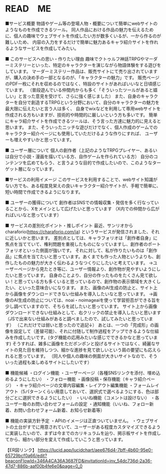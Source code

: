# READ　ME


■サービス概要
物語やゲーム等の登場人物・概要について簡単にwebサイトのようなものを作成できるツール。
同人作品における作品の魅力を伝えるために、個人の趣味でウェブサイトを作成したい方が数多くいるが、一から作るのが難しいため、
内容の入力をするだけで簡単に魅力あるキャラ紹介サイトを作れるようなサービスを作成してみたい。

■ このサービスへの思い・作りたい理由
趣味でクトゥルフ神話TRPGやマーダーミステリーといった、特定のキャラクターを演じながら物語体験をする遊びをしています。
マーダーミステリー作品は、販売サイトにて売り出されていますが、購入の決め手の一部となるのが、「キャラクターの魅力」です。
販売ページのPDF一枚にそれを収めるのではなく、特設のサイトがあればいいなと日頃感じています。
（普段遊んでいる仲間内からも多く「そういったツールがあると嬉しい」と言った意見を受けて、さらに強く感じました）
また、自身のキャラクターを自分で創造するTRPGという分野において、自分のキャラクターの魅力を最大限に伝えたいと言う人は多く、
自身でwixなどを利用して専用webサイトを作成される方もいますが、技術的や時間的に厳しいという方も多いです。
簡単にキャラ紹介サイトを作成できるツールは、そう言った方達に魅力的に見えると思います。
また、そういったニッチな遊びだけでなく、個人作成のゲームでのキャラクター紹介ページにも使用していただけるような作りにすれば、
ユーザーも増えやすいかと思っています。

■ ユーザー層について
個人の創作者（上記のようなTRPGプレイヤー、あるいは自分で小説・漫画を描いている方、自作ゲームを作られている方）
自分のコンテンツを広めてもらう、と言うような目的で作成したいので、このようなターゲット層になっています。

■サービスの利用イメージ
このサービスを利用することで、webサイト知識がない方でも、ある程度見栄えの良いキャラクター紹介サイトが、手軽で簡単に、短い時間で作成できるようになります。

■ ユーザーの獲得について
創作者はSNSでの情報収集・発信を多く行なっていることから、Xをメインとして広げたいと思っています
（X内での仲間から広がればいいなと思っています）

■ サービスの差別化ポイント・推しポイント
最近、サンリオから charaforio(https://charaforio.com/ja) というサービスが発信されました、それに近しいかと思います。
差別点としては、キャラフォリオは「創作者自身」に焦点を当てていて、権利問題を重視したものになっていますし、創作者のポートフォリオといった側面が強いです。
それに対して、私が作りたいものは「創作品」に焦点を当てたいと思っています。あくまでも作った人物というよりも、創作したものの魅力が大きく伝わるようなつくりにしたいと考えています。
→ユーザーページから見たとき等に、ユーザー情報より、創作物が見やすいようにしたいと思っています。
 自身のことより、自分の作ったものをたくさん見て欲しい！と思っている方も多くいると思っているので、創作物の表示領域を大きくしたい、といった意味合いになります。
また、画像のAI生成の防止と、サイト上から画像をダウンロードできない仕組みを導入したいなと思っています。
→画像のAI生成の防止については、noai・noimageaiを使って学習拒否ができる旨を少し調べていますので、そちらを試したいと思っています。
サイト上から画像ダウンロードできない仕組みとして、右クリックの禁止を導入したいと思います（JSで出来ない仕組みがあると調べましたので、試してみたいと思っています）
 （これだけでは弱いと思ったので追記↓）
あとは、一つの「完成形」の画像を設定して（差替可能）、それに付随して制作過程をアップできるような仕組みを作成したいです。(タグ機能の応用みたいな感じでできるかなと思っています)
そうすれば、雑多に画像をただポンポンと投げるサイトではなく、綺麗なサイトの見た目を維持しつつ、細かな進捗を見て欲しいという肩の要望にも応えられると思っています。
（同人や個人の趣味の側面が大きいサイトなので、そういった過程も楽しめるサイトにしたいです）

■ 機能候補
・ログイン機能
・ユーザーページ（各種SNSリンクを添付、埋め込めるようにしたい）
・フォロー機能
・画像投稿・保存機能（キャラ紹介ページ）
・キャラ紹介ページの文章内容編集・レイアウト編集機能
・フォームレイアウト（5パターンくらい用意しておいて、選択式で選べるようにする、色は部分ごとに選択できるようにしたい）
・いいね機能（コメントは設けない）
・各ユーザー毎のお問い合わせフォームの設定
・通知機能（いいね、フォロー新着、お問い合わせフォーム新着、お知らせ新着等）


■ 機能の実装方針予定
・APIのイメージは正直ついていません。
・ウェブサイトの土台がすでに用意されていて、ユーザーがある程度カスタマイズできるように実装したいので、まずは今までのカリキュラムを辿り、掲示板サイトを作成してから、細かい部分を変えて作成していこうと思っています。


【ER図リンク】
https://lucid.app/lucidchart/aee676d4-7bff-4b60-95e0-65729bcf0a66/edit?beaconFlowId=346A4CA36A3687FD&invitationId=inv_54dc736d-2a36-47d7-886b-aaf00b4fe6e0&page=0_0
